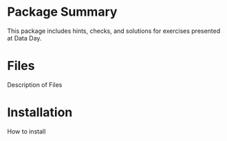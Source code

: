 # Package Summary

This package includes hints, checks, and solutions for exercises presented at Data Day.

# Files

Description of Files

# Installation

How to install
